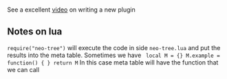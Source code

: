 #

See a excellent [video](https://www.youtube.com/watch?v=n4Lp4cV8YR0) on writing a new plugin


## Notes on lua
`require("neo-tree")` will execute the code in side `neo-tree.lua` and put the results into the meta table. Sometimes we have 
` local M = {}
M.example = function() {
}
return M`
In this case meta table will have the function that we can call
